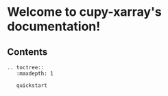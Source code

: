 # Welcome to cupy-xarray's documentation!

## Contents
```{eval-rst}
.. toctree::
   :maxdepth: 1

   quickstart
```
